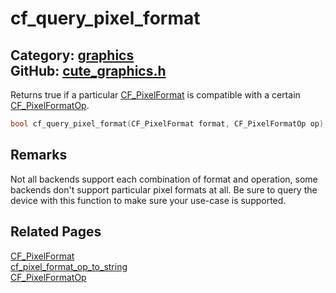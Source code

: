 # cf_query_pixel_format

Category: [graphics](https://github.com/RandyGaul/cute_framework/blob/master/docs/api_reference?id=graphics)  
GitHub: [cute_graphics.h](https://github.com/RandyGaul/cute_framework/blob/master/include/cute_graphics.h)  
---

Returns true if a particular [CF_PixelFormat](https://github.com/RandyGaul/cute_framework/blob/master/docs/graphics/cf_pixelformat.md) is compatible with a certain [CF_PixelFormatOp](https://github.com/RandyGaul/cute_framework/blob/master/docs/graphics/cf_pixelformatop.md).

```cpp
bool cf_query_pixel_format(CF_PixelFormat format, CF_PixelFormatOp op);
```

## Remarks

Not all backends support each combination of format and operation, some backends don't support particular pixel formats at all.
Be sure to query the device with this function to make sure your use-case is supported.

## Related Pages

[CF_PixelFormat](https://github.com/RandyGaul/cute_framework/blob/master/docs/graphics/cf_pixelformat.md)  
[cf_pixel_format_op_to_string](https://github.com/RandyGaul/cute_framework/blob/master/docs/graphics/cf_pixel_format_op_to_string.md)  
[CF_PixelFormatOp](https://github.com/RandyGaul/cute_framework/blob/master/docs/graphics/cf_pixelformatop.md)  
